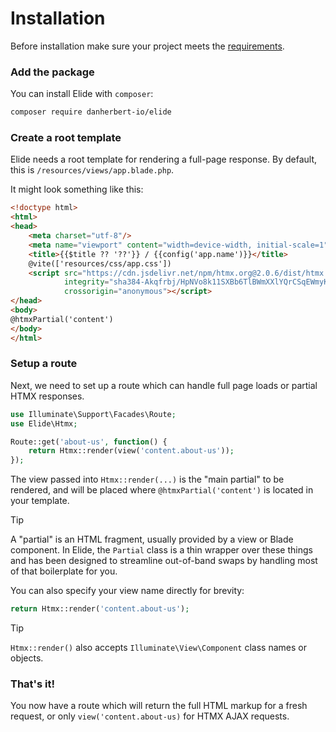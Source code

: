 # Installation

Before installation make sure your project meets the [requirements](requirements.md).

### Add the package

You can install Elide with `composer`:

```bash
composer require danherbert-io/elide
```

### Create a root template

Elide needs a root template for rendering a full-page response. By default, this is `/resources/views/app.blade.php`.

It might look something like this:

```html
<!doctype html>
<html>
<head>
    <meta charset="utf-8"/>
    <meta name="viewport" content="width=device-width, initial-scale=1">
    <title>{{$title ?? '??'}} / {{config('app.name')}}</title>
    @vite(['resources/css/app.css'])
    <script src="https://cdn.jsdelivr.net/npm/htmx.org@2.0.6/dist/htmx.min.js"
            integrity="sha384-Akqfrbj/HpNVo8k11SXBb6TlBWmXXlYQrCSqEWmyKJe+hDm3Z/B2WVG4smwBkRVm"
            crossorigin="anonymous"></script>
</head>
<body>
@htmxPartial('content')
</body>
</html>
```

### Setup a route

Next, we need to set up a route which can handle full page loads or partial HTMX responses.

```php
use Illuminate\Support\Facades\Route;
use Elide\Htmx;

Route::get('about-us', function() {
    return Htmx::render(view('content.about-us'));
});
```

The view passed into `Htmx::render(...)` is the "main partial" to be rendered, and will be placed where `@htmxPartial('content')` is located in your template.

> [!TIP]
> A "partial" is an HTML fragment, usually provided by a view or Blade component. In Elide, the `Partial` class is a thin wrapper over these things and has been designed to streamline out-of-band swaps by handling most of that boilerplate for you.

You can also specify your view name directly for brevity:

```php
return Htmx::render('content.about-us');
```

> [!TIP]
> `Htmx::render()` also accepts `Illuminate\View\Component` class names or objects.

### That's it!

You now have a route which will return the full HTML markup for a fresh request, or only `view('content.about-us)` for
HTMX AJAX requests.